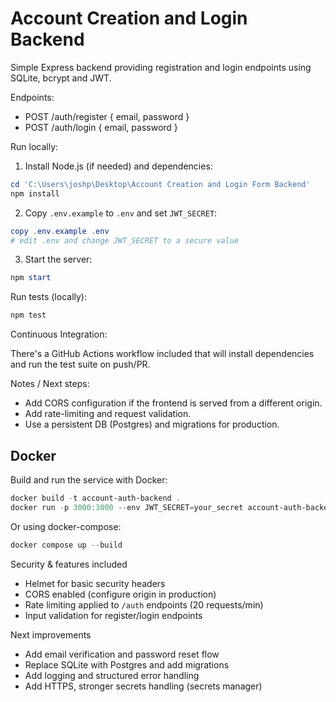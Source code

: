 # Account Creation and Login Backend

Simple Express backend providing registration and login endpoints using SQLite, bcrypt and JWT.

Endpoints:
- POST /auth/register { email, password }
- POST /auth/login { email, password }

Run locally:

1. Install Node.js (if needed) and dependencies:

```powershell
cd 'C:\Users\joshp\Desktop\Account Creation and Login Form Backend'
npm install
```

2. Copy `.env.example` to `.env` and set `JWT_SECRET`:

```powershell
copy .env.example .env
# edit .env and change JWT_SECRET to a secure value
```

3. Start the server:

```powershell
npm start
```

Run tests (locally):

```powershell
npm test
```

Continuous Integration:

There's a GitHub Actions workflow included that will install dependencies and run the test suite on push/PR.

Notes / Next steps:
- Add CORS configuration if the frontend is served from a different origin.
- Add rate-limiting and request validation.
- Use a persistent DB (Postgres) and migrations for production.

Docker
------
Build and run the service with Docker:

```powershell
docker build -t account-auth-backend .
docker run -p 3000:3000 --env JWT_SECRET=your_secret account-auth-backend
```

Or using docker-compose:

```powershell
docker compose up --build
```

Security & features included
- Helmet for basic security headers
- CORS enabled (configure origin in production)
- Rate limiting applied to `/auth` endpoints (20 requests/min)
- Input validation for register/login endpoints

Next improvements
- Add email verification and password reset flow
- Replace SQLite with Postgres and add migrations
- Add logging and structured error handling
- Add HTTPS, stronger secrets handling (secrets manager)


